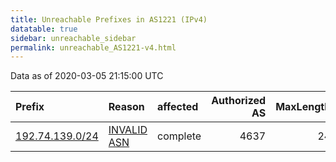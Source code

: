 ```yaml
---
title: Unreachable Prefixes in AS1221 (IPv4)
datatable: true
sidebar: unreachable_sidebar
permalink: unreachable_AS1221-v4.html
---
```


Data as of 2020-03-05 21:15:00 UTC


<div class="datatable-begin"></div>

| Prefix                                                   | Reason                                                                                                | affected   |   Authorized AS |   MaxLength | Anchor                                       |   unreachable /24s |
|:---------------------------------------------------------|:------------------------------------------------------------------------------------------------------|:-----------|----------------:|------------:|:---------------------------------------------|-------------------:|
| [192.74.139.0/24](https://stat.ripe.net/192.74.139.0/24) | [INVALID ASN](https://rpki-validator.ripe.net/announcement-preview?asn=AS1221&prefix=192.74.139.0/24) | complete   |            4637 |          24 | [APNIC](unreachable_APNIC_RPKI_Root-v4.html) |                  1 |

<div class="datatable-end"></div>